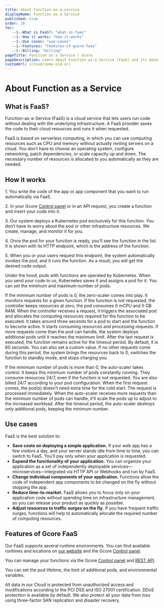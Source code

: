 ```yaml
---
title: about-function-as-a-service
displayName: Function as a Service
published: true
order: 10
toc:
   --1--What is FaaS?: "what-is-faas"
   --1--How it works: "how-it-works"
   --1--Use cases: "use-cases"
   --1--Features: "features-of-gcore-faas"
   --1--Billing: "billing"
pageTitle: Function as a Service | Gcore
pageDescription: Learn about Function-as-a-Service (FaaS) and its benefits. Explore Gcore FaaS features and runtime environments.
customUrl: /cloud/some-old-url
---
```

# About Function as a Service
  
## What is FaaS?

Function-as-a-Service (FaaS) is a cloud service that lets users run code without dealing with the underlying infrastructure. A FaaS provider saves the code to their cloud resources and runs it when requested.

FaaS is based on serverless computing, in which you can use computing resources such as CPU and memory without actually renting servers on a cloud. You don’t have to choose an operating system, configure networking, patch dependencies, or scale capacity up and down. The necessary number of resources is allocated to you automatically as they are needed.

## How it works

1\. You write the code of the app or app component that you want to run automatically via FaaS.

2\. In your Gcore <a href="https://cloud.gcore.com/cloud" target="_blank">Control panel</a> or in an API request, you create a function and insert your code into it.

3\. Our system deploys a Kubernetes pod exclusively for this function. You don’t have to worry about the pod or other infrastructure resources. We create, manage, and monitor it for you.

4\. Once the pod for your function is ready, you’ll see the function in the list. It is shown with its HTTP endpoint, which is the address of the function.

5\. When you or your users request this endpoint, the system automatically invokes the pod, and it runs the function. As a result, you will get the desired code output.

Under the hood, pods with functions are operated by Kubernetes. When you send your code to us, Kubernetes saves it and assigns a pod for it. You can set the minimum and maximum number of pods.

If the minimum number of pods is 0, the zero-scaler comes into play. It monitors requests for a given function. If the function is not requested, the controller keeps resources at zero; the pod consumes 0 mCPU and 0 GB RAM. When the controller receives a request, it triggers the associated pod and allocates the computing resources required for the function to be executed. It takes around three seconds for a pod to start and the function to become active. It starts consuming resources and processing requests. If more requests come than the pod can handle, the system deploys additional pods until it reaches the maximum limit. After the last request is executed, the function remains active for the timeout period. By default, it is 60 seconds. You can also set a custom value. If no other requests come during this period, the system brings the resources back to 0, switches the function to standby mode, and stops charging you.

If the minimum number of pods is more than 0, the auto-scaler takes control. It keeps this minimum number of pods constantly running. They consume resources 24/7, even if the function is not requested. You are also billed 24/7 according to your pod configuration. When the first request comes, the pod(s) doesn’t need extra time for the cold start. The request is processed immediately. When the auto-scaler receives more requests than the minimum number of pods can handle, it’ll scale the pods up to adjust to the increased workload. After the timeout period, the auto-scaler destroys only additional pods, keeping the minimum number.

## Use cases

FaaS is the best solution to:

- **Save costs on deploying a simple application.** If your web app has a few visitors a day, and your server stands idle from time to time, you can switch to FaaS. You’ll pay only when your application is requested.
- **Expand the functionality of your application.** You can organize your application as a set of independently deployable services—microservices—integrated via HTTP API or Webhooks and run by FaaS.
- **Change individual components of your application.** Functions allow the code of independent app components to be changed on the fly without stopping the app.
- **Reduce time-to-market.** FaaS allows you to focus only on your application code without spending time on infrastructure management, so you can release your product as quickly as possible.
- **Adjust resources to traffic surges on the fly.** If you have frequent traffic surges, functions will help to automatically allocate the required number of computing resources.

## Features of Gcore FaaS

Our FaaS supports several runtime environments. You can find available runtimes and locations on <a href="https://gcore.com/cloud/faas" target="_blank">our website</a> and the Gcore <a href="https://cloud.gcore.com/cloud" target="_blank">Control panel</a>.

You can manage your functions via the Gcore <a href="https://cloud.gcore.com/cloud" target="_blank">Control panel</a> and <a href="https://api.gcore.com/docs/cloud" target="_blank">REST API</a>.

You can set the pod lifetime, the limit of additional pods, and environmental variables.

All data in our Cloud is protected from unauthorized access and modifications according to the PCI DSS and ISO 27001 certification. DDoS protection is available by default. We also protect all your data from loss using three-factor SAN replication and disaster recovery.
